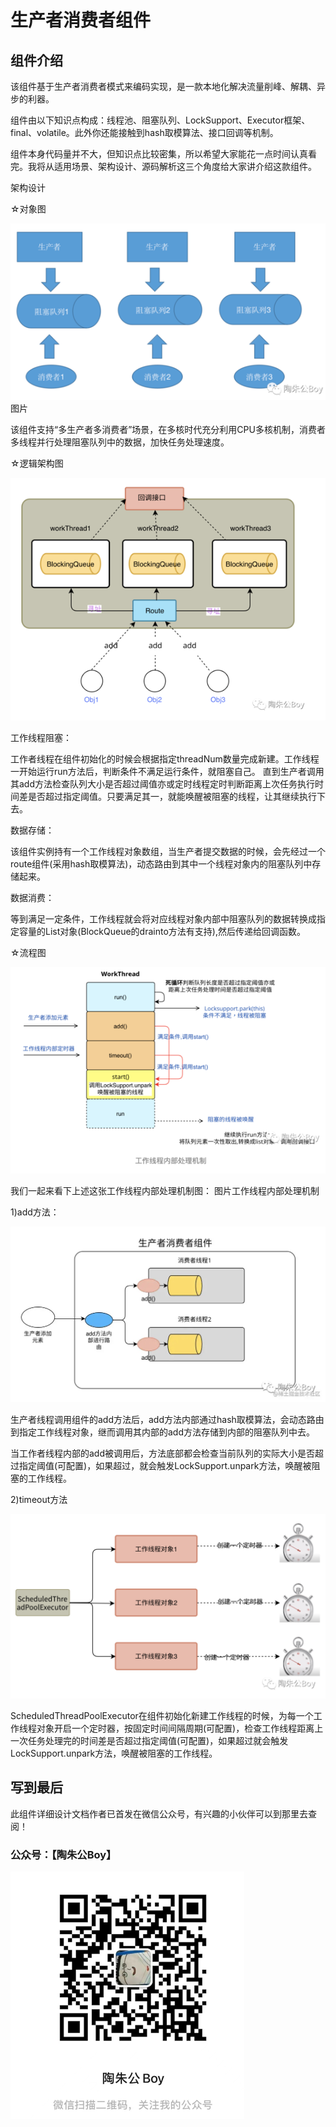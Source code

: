 # 生产者消费者组件
## 组件介绍<br>
该组件基于生产者消费者模式来编码实现，是一款本地化解决流量削峰、解耦、异步的利器。

组件由以下知识点构成：线程池、阻塞队列、LockSupport、Executor框架、final、volatile。此外你还能接触到hash取模算法、接口回调等机制。

组件本身代码量并不大，但知识点比较密集，所以希望大家能花一点时间认真看完。我将从适用场景、架构设计、源码解析这三个角度给大家讲介绍这款组件。

架构设计

☆对象图

![img_4.png](images/img.png)
图片

该组件支持“多生产者多消费者”场景，在多核时代充分利用CPU多核机制，消费者多线程并行处理阻塞队列中的数据，加快任务处理速度。

☆逻辑架构图

![img_4.png](images/img_1.png)

工作线程阻塞：

工作者线程在组件初始化的时候会根据指定threadNum数量完成新建。工作线程一开始运行run方法后，判断条件不满足运行条件，就阻塞自己。
直到生产者调用其add方法检查队列大小是否超过阈值亦或定时线程定时判断距离上次任务执行时间差是否超过指定阈值。只要满足其一，就能唤醒被阻塞的线程，让其继续执行下去。

数据存储：

该组件实例持有一个工作线程对象数组，当生产者提交数据的时候，会先经过一个route组件(采用hash取模算法)，动态路由到其中一个线程对象内的阻塞队列中存储起来。

数据消费：

等到满足一定条件，工作线程就会将对应线程对象内部中阻塞队列的数据转换成指定容量的List对象(BlockQueue的drainto方法有支持),然后传递给回调函数。

☆流程图

![img_4.png](images/img_2.png)

我们一起来看下上述这张工作线程内部处理机制图：
图片工作线程内部处理机制

1)add方法：

![img_4.png](images/add.png)

生产者线程调用组件的add方法后，add方法内部通过hash取模算法，会动态路由到指定工作线程对象，继而调用其内部的add方法存储到内部的阻塞队列中去。

当工作者线程内部的add被调用后，方法底部都会检查当前队列的实际大小是否超过指定阈值(可配置)，如果超过，就会触发LockSupport.unpark方法，唤醒被阻塞的工作线程。

2)timeout方法

![img_4.png](images/timeout.png)



ScheduledThreadPoolExecutor在组件初始化新建工作线程的时候，为每一个工作线程对象开启一个定时器，按固定时间间隔周期(可配置)，检查工作线程距离上一次任务处理完的时间差是否超过指定阈值(可配置)，如果超过就会触发LockSupport.unpark方法，唤醒被阻塞的工作线程。


## 写到最后
此组件详细设计文档作者已首发在微信公众号，有兴趣的小伙伴可以到那里去查阅！
### 公众号：【陶朱公Boy】
![img_4.png](images/img_4.png)